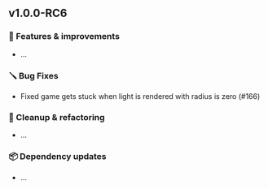 ## v1.0.0-RC6

### 🚀 Features & improvements

- ...

### 🪛 Bug Fixes

- Fixed game gets stuck when light is rendered with radius is zero (#166)

### 🧽 Cleanup & refactoring

- ...

### 📦 Dependency updates

- ...